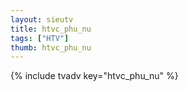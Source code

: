```yaml
--- 
layout: sieutv
title: htvc_phu_nu
tags: ["HTV"]
thumb: htvc_phu_nu
---
```

{% include tvadv key="htvc_phu_nu" %}
